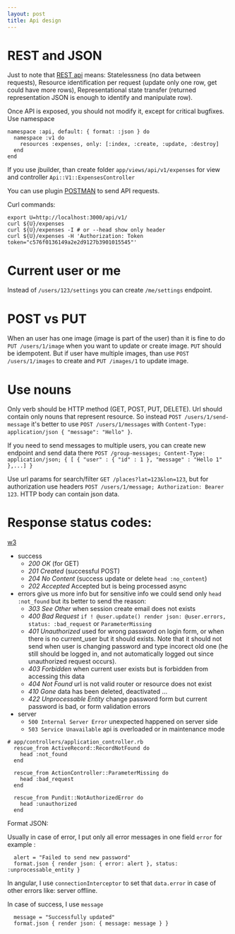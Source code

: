 ```yaml
---
layout: post
title: Api design
---
```


# REST and JSON

Just to note that [REST
api](https://en.wikipedia.org/wiki/Representational_state_transfer) means:
Statelessness (no data between requests), Resource identification per request
(update only one row, get could have more rows), Representational state transfer
(returned representation JSON is enough to identify and manipulate row).

Once API is exposed, you should not modify it, except for critical bugfixes. Use
namespace

~~~
namespace :api, default: { format: :json } do
  namespace :v1 do
    resources :expenses, only: [:index, :create, :update, :destroy]
  end
end
~~~

If you use jbuilder, than create folder `app/views/api/v1/expenses` for view and
controller `Api::V1::ExpensesController`

You can use plugin
[POSTMAN](https://chrome.google.com/webstore/detail/postman/fhbjgbiflinjbdggehcddcbncdddomop?hl=en)
to send API requests.

Curl commands:

~~~
export U=http://localhost:3000/api/v1/
curl ${U}/expenses
curl ${U}/expenses -I # or --head show only header
curl ${U}/expenses -H 'Authorization: Token token="c576f0136149a2e2d9127b3901015545"'
~~~

# Current user or me

Instead of `/users/123/settings` you can create `/me/settings` endpoint.

# POST vs PUT

When an user has one image (image is part of the user) than it is fine to do
`PUT /users/1/image` when you want to update or create image.
`PUT` should be idempotent.
But if user have multiple images, than use `POST /users/1/images` to create and
`PUT /images/1` to update image.

# Use nouns

Only verb should be HTTP method (GET, POST, PUT, DELETE). Url should contain
only nouns that represent resource. So instead `POST /users/1/send-message` it's
better to use `POST /users/1/messages` with `Content-Type: application/json
{ "message": "Hello" }`.

If you need to send messages to multiple users, you can create new endpoint and
send data there `POST /group-messages; Content-Type: application/json; { [ {
"user" : { "id" : 1 }, "message" : "Hello 1" },...] }`

Use url params for search/filter `GET /places?lat=123&lon=123`, but for
authorization use headers `POST /users/1/message; Authorization: Bearer 123`.
HTTP body can contain json data.

# Response status codes:

[w3](https://www.w3.org/Protocols/rfc2616/rfc2616-sec10.html)

* success
  * *200 OK* (for GET)
  * *201 Created* (successful POST)
  * *204 No Content* (success update or delete `head :no_content`)
  * *202 Accepted* Accepted but is being processed async
* errors give us more info but for sensitive info we could send only `head
  :not_found` but its better to send the reason:
  * *303 See Other* when session create email does not exists
  * *400 Bad Request*  `if ! @user.update() render json: @user.errors, status:
    :bad_request` or `ParameterMissing`
  * *401 Unauthorized* used for wrong password on login form, or when there is
    no current_user but it should exists. Note that it should not send when user
    is changing password and type incorect old one (he still should be logged
    in, and not automatically logged out since unauthorized request occurs).
  * *403 Forbidden* when current user exists but is forbidden from accessing
    this data
  * *404 Not Found* url is not valid router or resource does not exist
  * *410 Gone* data has been deleted, deactivated ...
  * *422 Unprocessable Entity* change password form but current password is bad,
    or form validation errors
* server
  * `500 Internal Server Error` unexpected happened on server side
  * `503 Service Unavailable` api is overloaded or in maintenance mode

~~~
# app/controllers/application_controller.rb
  rescue_from ActiveRecord::RecordNotFound do
    head :not_found
  end

  rescue_from ActionController::ParameterMissing do
    head :bad_request
  end

  rescue_from Pundit::NotAuthorizedError do
    head :unauthorized
  end
~~~

Format JSON:

Usually in case of error, I put only all error messages in one field `error` for
example :

~~~
  alert = "Failed to send new password"
  format.json { render json: { error: alert }, status: :unprocessable_entity }
~~~

In angular, I use `connectionInterceptor` to set that `data.error` in case of
other errors like: server offline.

In case of success, I use `message`

~~~
  message = "Successfully updated"
  format.json { render json: { message: message } }
~~~

